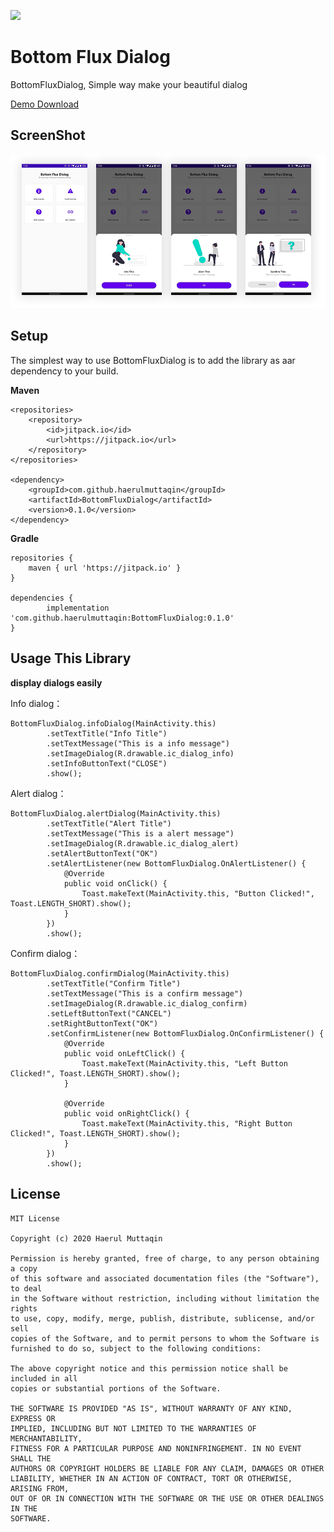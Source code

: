 [![](https://jitpack.io/v/haerulmuttaqin/BottomFluxDialog.svg)](https://jitpack.io/#haerulmuttaqin/BottomFluxDialog)

Bottom Flux Dialog
===================
BottomFluxDialog, Simple way make your beautiful dialog

[Demo Download](https://github.com/haerulmuttaqin/BottomFluxDialog/blob/master/app-release.apk)

## ScreenShot
![image](https://github.com/haerulmuttaqin/BottomFluxDialog/blob/master/bottom-flux-ss.png)

## Setup
The simplest way to use BottomFluxDialog is to add the library as aar dependency to your build.

**Maven**

    <repositories>
		<repository>
		    <id>jitpack.io</id>
		    <url>https://jitpack.io</url>
		</repository>
	</repositories>

    <dependency>
        <groupId>com.github.haerulmuttaqin</groupId>
        <artifactId>BottomFluxDialog</artifactId>
        <version>0.1.0</version>
    </dependency>

**Gradle**

    repositories {
        maven { url 'https://jitpack.io' }
    }

    dependencies {
            implementation 'com.github.haerulmuttaqin:BottomFluxDialog:0.1.0'
    }

## Usage This Library

**display dialogs easily**

Info dialog：

    BottomFluxDialog.infoDialog(MainActivity.this)
            .setTextTitle("Info Title")
            .setTextMessage("This is a info message")
            .setImageDialog(R.drawable.ic_dialog_info)
            .setInfoButtonText("CLOSE")
            .show();

Alert dialog：

    BottomFluxDialog.alertDialog(MainActivity.this)
            .setTextTitle("Alert Title")
            .setTextMessage("This is a alert message")
            .setImageDialog(R.drawable.ic_dialog_alert)
            .setAlertButtonText("OK")
            .setAlertListener(new BottomFluxDialog.OnAlertListener() {
                @Override
                public void onClick() {
                    Toast.makeText(MainActivity.this, "Button Clicked!", Toast.LENGTH_SHORT).show();
                }
            })
            .show();

Confirm dialog：

    BottomFluxDialog.confirmDialog(MainActivity.this)
            .setTextTitle("Confirm Title")
            .setTextMessage("This is a confirm message")
            .setImageDialog(R.drawable.ic_dialog_confirm)
            .setLeftButtonText("CANCEL")
            .setRightButtonText("OK")
            .setConfirmListener(new BottomFluxDialog.OnConfirmListener() {
                @Override
                public void onLeftClick() {
                    Toast.makeText(MainActivity.this, "Left Button Clicked!", Toast.LENGTH_SHORT).show();
                }

                @Override
                public void onRightClick() {
                    Toast.makeText(MainActivity.this, "Right Button Clicked!", Toast.LENGTH_SHORT).show();
                }
            })
            .show();

## License

    MIT License
    
    Copyright (c) 2020 Haerul Muttaqin
    
    Permission is hereby granted, free of charge, to any person obtaining a copy
    of this software and associated documentation files (the "Software"), to deal
    in the Software without restriction, including without limitation the rights
    to use, copy, modify, merge, publish, distribute, sublicense, and/or sell
    copies of the Software, and to permit persons to whom the Software is
    furnished to do so, subject to the following conditions:
    
    The above copyright notice and this permission notice shall be included in all
    copies or substantial portions of the Software.
    
    THE SOFTWARE IS PROVIDED "AS IS", WITHOUT WARRANTY OF ANY KIND, EXPRESS OR
    IMPLIED, INCLUDING BUT NOT LIMITED TO THE WARRANTIES OF MERCHANTABILITY,
    FITNESS FOR A PARTICULAR PURPOSE AND NONINFRINGEMENT. IN NO EVENT SHALL THE
    AUTHORS OR COPYRIGHT HOLDERS BE LIABLE FOR ANY CLAIM, DAMAGES OR OTHER
    LIABILITY, WHETHER IN AN ACTION OF CONTRACT, TORT OR OTHERWISE, ARISING FROM,
    OUT OF OR IN CONNECTION WITH THE SOFTWARE OR THE USE OR OTHER DEALINGS IN THE
    SOFTWARE.


